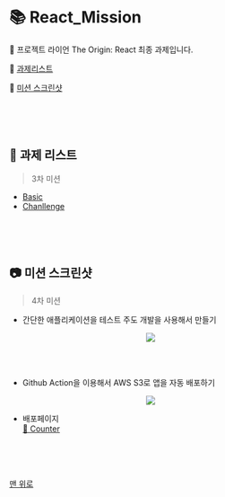 # 📚 React_Mission
🦁 프로젝트 라이언 The Origin: React 최종 과제입니다.  

📌 [과제리스트](#-과제-리스트)  

📌 [미션 스크린샷](#-미션-스크린샷) 



<br/>
<br/>
<br/>




## 📝 과제 리스트

> 3차 미션  
  - [Basic](./Basic/M4-Basic.md)  
  - [Chanllenge](./Challenge/M4-Challenge.md)  

<br/>
<br/>
<br/>




## 📷 미션 스크린샷

> 4차 미션  
- 간단한 애플리케이션을 테스트 주도 개발을 사용해서 만들기
<p align="center">
<img src="https://user-images.githubusercontent.com/82005305/161424373-f61ed172-b93d-413e-a113-01340fa36183.gif">
</p>  
<br/>
<br/>

- Github Action을 이용해서 AWS S3로 앱을 자동 배포하기
<p align="center">
<img src="https://user-images.githubusercontent.com/82005305/161424290-61e1e8fa-22c7-4425-bdeb-240f855700ab.png">
</p>  

- 배포페이지   
[🔗 Counter](http://jm-react-bucket.s3-website.ap-northeast-2.amazonaws.com/) 




<br/>
<br/>
<br/>


[맨 위로](#-react_mission)
